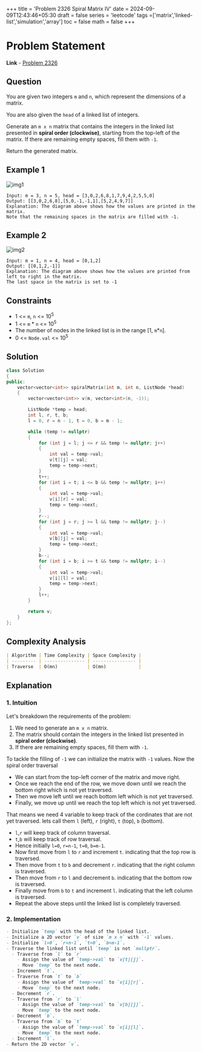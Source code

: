 +++
title = 'Problem 2326 Spiral Matrix IV'
date = 2024-09-09T12:43:46+05:30
draft = false
series = 'leetcode'
tags =['matrix','linked-list','simulation','array']
toc = false
math = false
+++

# Problem Statement

**Link** - [Problem 2326](https://leetcode.com/problems/spiral-matrix-iv/description/)

## Question

You are given two integers `m` and `n`, which represent the dimensions of a matrix.

You are also given the `head` of a linked list of integers.

Generate an `m x n` matrix that contains the integers in the linked list presented in **spiral order (clockwise)**, starting from the top-left of the matrix. If there are remaining empty spaces, fill them with `-1`.

Return the generated matrix.

## Example 1

![img1](https://assets.leetcode.com/uploads/2022/05/09/ex1new.jpg)

```
Input: m = 3, n = 5, head = [3,0,2,6,8,1,7,9,4,2,5,5,0]
Output: [[3,0,2,6,8],[5,0,-1,-1,1],[5,2,4,9,7]]
Explanation: The diagram above shows how the values are printed in the matrix.
Note that the remaining spaces in the matrix are filled with -1.
```

## Example 2

![img2](https://assets.leetcode.com/uploads/2022/05/11/ex2.jpg)

```
Input: m = 1, n = 4, head = [0,1,2]
Output: [[0,1,2,-1]]
Explanation: The diagram above shows how the values are printed from left to right in the matrix.
The last space in the matrix is set to -1
```

## Constraints

- 1 <= `m`, `n` <= 10<sup>5</sup>
- 1 <= `m` \* `n` <= 10<sup>5</sup>
- The number of nodes in the linked list is in the range [1, `m`\*`n`].
- 0 <= `Node.val` <= 10<sup>5</sup>

## Solution

```cpp
class Solution
{
public:
    vector<vector<int>> spiralMatrix(int m, int n, ListNode *head)
    {
        vector<vector<int>> v(m, vector<int>(n, -1));

        ListNode *temp = head;
        int l, r, t, b;
        l = 0, r = n - 1, t = 0, b = m - 1;

        while (temp != nullptr)
        {
            for (int j = l; j <= r && temp != nullptr; j++)
            {
                int val = temp->val;
                v[t][j] = val;
                temp = temp->next;
            }
            t++;
            for (int i = t; i <= b && temp != nullptr; i++)
            {
                int val = temp->val;
                v[i][r] = val;
                temp = temp->next;
            }
            r--;
            for (int j = r; j >= l && temp != nullptr; j--)
            {
                int val = temp->val;
                v[b][j] = val;
                temp = temp->next;
            }
            b--;
            for (int i = b; i >= t && temp != nullptr; i--)
            {
                int val = temp->val;
                v[i][l] = val;
                temp = temp->next;
            }
            l++;
        }

        return v;
    }
};
```

## Complexity Analysis

```markdown
| Algorithm | Time Complexity | Space Complexity |
| --------- | --------------- | ---------------- |
| Traverse  | O(mn)           | O(mn)            |
```

## Explanation

### 1. Intuition

Let's breakdown the requirements of the problem:

1. We need to generate an `m x n` matrix.
2. The matrix should contain the integers in the linked list presented in **spiral order (clockwise)**.
3. If there are remaining empty spaces, fill them with `-1`.

To tackle the filling of `-1` we can initialize the matrix with `-1` values.
Now the spiral order traversal

- We can start from the top-left corner of the matrix and move right.
- Once we reach the end of the row, we move down until we reach the bottom right which is not yet traversed.
- Then we move left until we reach bottom left which is not yet traversed.
- Finally, we move up until we reach the top left which is not yet traversed.

That means we need 4 variable to keep track of the cordinates that are not yet traversed.
lets call them `l` (left), `r` (right), `t` (top), `b` (bottom).

- `l`,`r` will keep track of column traversal.
- `t`,`b` will keep track of row traversal.
- Hence initially `l=0`, `r=n-1`, `t=0`, `b=m-1`.
- Now first move from `l` to `r` and increment `t`. indicating that the top row is traversed.
- Then move from `t` to `b` and decrement `r`. indicating that the right column is traversed.
- Then move from `r` to `l` and decrement `b`. indicating that the bottom row is traversed.
- Finally move from `b` to `t` and increment `l`. indicating that the left column is traversed.
- Repeat the above steps until the linked list is completely traversed.

### 2. Implementation

```markdown
- Initialize `temp` with the head of the linked list.
- Initialize a 2D vector `v` of size `m x n` with `-1` values.
- Initialize `l=0`, `r=n-1`, `t=0`, `b=m-1`.
- Traverse the linked list until `temp` is not `nullptr`.
  - Traverse from `l` to `r`
    - Assign the value of `temp->val` to `v[t][j]`.
    - Move `temp` to the next node.
  - Increment `t`.
  - Traverse from `t` to `b`
    - Assign the value of `temp->val` to `v[i][r]`.
    - Move `temp` to the next node.
  - Decrement `r`.
  - Traverse from `r` to `l`
    - Assign the value of `temp->val` to `v[b][j]`.
    - Move `temp` to the next node.
  - Decrement `b`.
  - Traverse from `b` to `t`
    - Assign the value of `temp->val` to `v[i][l]`.
    - Move `temp` to the next node.
  - Increment `l`.
- Return the 2D vector `v`.
```
